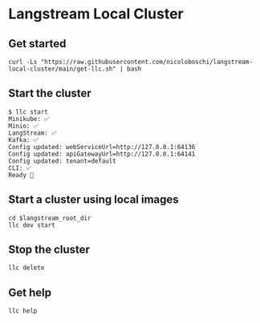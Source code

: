 # Langstream Local Cluster

## Get started

```
curl -Ls "https://raw.githubusercontent.com/nicoloboschi/langstream-local-cluster/main/get-llc.sh" | bash
```

## Start the cluster

```
$ llc start
Minikube: ✅
Minio: ✅
LangStream: ✅
Kafka: ✅
Config updated: webServiceUrl=http://127.0.0.1:64136
Config updated: apiGatewayUrl=http://127.0.0.1:64141
Config updated: tenant=default
CLI: ✅
Ready 🚀
```

## Start a cluster using local images

```
cd $langstream_root_dir
llc dev start
```

## Stop the cluster

```
llc delete
```

## Get help

```
llc help
```
